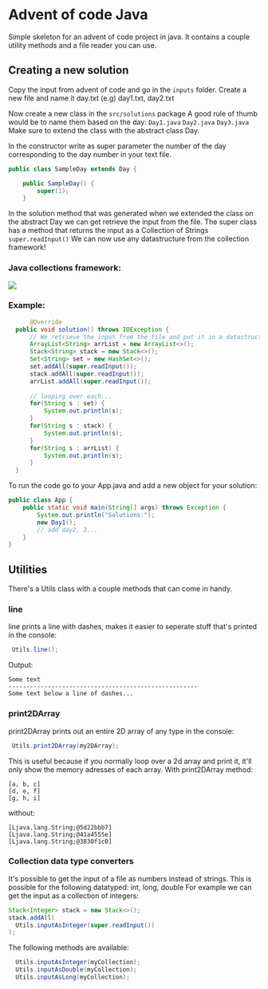 # Advent of code Java
Simple skeleton for an advent of code project in java. It contains a couple utility methods and a file reader you can use.

## Creating a new solution
Copy the input from advent of code
and go in the `inputs` folder.
Create a new file and name it day<number>.txt
(e.g) day1.txt, day2.txt

Now create a new class in the `src/solutions` package
A good rule of thumb would be to name them based on the day: `Day1.java` `Day2.java` `Day3.java`
Make sure to extend the class with the abstract class Day.
  
In the constructor write as super parameter the number of the day corresponding to the day number in your text file.
```Java
public class SampleDay extends Day {

    public SampleDay() {
        super(1);
    }
```
In the solution method that was generated when we extended the class on the abstract Day we can get retrieve the input from the file.
The super class has a method that returns the input as a Collection of Strings
`super.readInput()`
We can now use any datastructure from the collection framework!

### Java collections framework:
<img src="https://3.bp.blogspot.com/-C1o1u8il4J8/XGGvQJlvA1I/AAAAAAAACs8/MCU7ydkwW0oF63BNiVA62OkWtHwIGk0SACLcBGAs/s1600/Screenshot%2B%2528286%2529.png">
  
### Example:
```Java
      @Override
  public void solution() throws IOException {
      // We retrieve the input from the file and put it in a datastructure of our choice
      ArrayList<String> arrList = new ArrayList<>();
      Stack<String> stack = new Stack<>();
      Set<String> set = new HashSet<>();
      set.addAll(super.readInput());
      stack.addAll(super.readInput());
      arrList.addAll(super.readInput());
  
      // looping over each...
      for(String s : set) {
          System.out.println(s);
      }
      for(String s : stack) {
          System.out.println(s);
      }
      for(String s : arrList) {
          System.out.println(s);
      }
  }
```
To run the code go to your App.java and add a new object for your solution:
```Java
public class App {
    public static void main(String[] args) throws Exception {
        System.out.println("Solutions:");
        new Day1();
        // add day2, 3...
    }
}
```

## Utilities
There's a Utils class with a couple methods that can come in handy.
 
### line
line prints a line with dashes, makes it easier to seperate stuff that's printed in the console:
```Java
 Utils.line();
```
Output:
```
Some text
-----------------------------------------------------
Some text below a line of dashes...
```

### print2DArray
print2DArray prints out an entire 2D array of any type in the console:
```Java
 Utils.print2DArray(my2DArray);
```
This is useful because if you normally loop over a 2d array and print it, it'll only show the memory adresses of each array.
With print2DArray method:
```
[a, b, c]
[d, e, f]
[g, h, i]
```
without:
```
[Ljava.lang.String;@5d22bbb7]
[Ljava.lang.String;@41a4555e]
[Ljava.lang.String;@3830f1c0]
```
### Collection data type converters
It's possible to get the input of a file as numbers instead of strings.
This is possible for the following datatyped: int, long, double
For example we can get the input as a collection of integers:
```Java
Stack<Integer> stack = new Stack<>();
stack.addAll(
  Utils.inputAsInteger(super.readInput())
);
```
The following methods are available:
```Java
  Utils.inputAsInteger(myCollection);
  Utils.inputAsDouble(myCollection);
  Utils.inputAsLong(myCollection);
```
